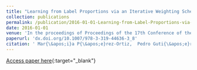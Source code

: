 ```yaml
---
title: "Learning from Label Proportions via an Iterative Weighting Scheme and Discriminant Analysis"
collection: publications
permalink: /publication/2016-01-01-Learning-from-Label-Proportions-via-an-Iterative-Weighting-Scheme-and-Discriminant-Analysis
date: 2016-01-01
venue: 'In the proceedings of Proceedings of the 17th Conference of the Spanish Association for Artificial Intelligence (CAEPIA 2016)'
paperurl: 'dx.doi.org/10.1007/978-3-319-44636-3_8'
citation: ' Mar{\&apos;i}a P{\&apos;e}rez-Ortiz,  Pedro Guti{\&apos;e}rrez,  Mariano Carbonero-Ruz,  C{\&apos;e}sar Herv{\&apos;a}s-Mart{\&apos;i}nez, &quot;Learning from Label Proportions via an Iterative Weighting Scheme and Discriminant Analysis.&quot; In the proceedings of Proceedings of the 17th Conference of the Spanish Association for Artificial Intelligence (CAEPIA 2016), 2016.'
---
```

[Access paper here](dx.doi.org/10.1007/978-3-319-44636-3_8){:target="_blank"}

